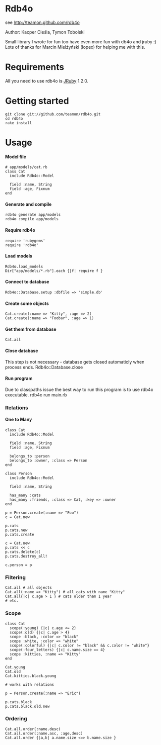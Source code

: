 Rdb4o
===============

see http://teamon.github.com/rdb4o


Author: Kacper Cieśla, Tymon Tobolski

Small library I wrote for fun too have even more fun with db4o and jruby :)
Lots of thanks for Marcin Mielżyński (lopex) for helping me with this.

Requirements
============
All you need to use rdb4o is [JRuby](http://jruby.codehaus.org/) 1.2.0.


Getting started
===============
    git clone git://github.com/teamon/rdb4o.git
    cd rdb4o
    rake install


Usage
=====

#### Model file
    # app/models/cat.rb
    class Cat
      include Rdb4o::Model
  
      field :name, String
      field :age, Fixnum
    end
    
#### Generate and compile
    rdb4o generate app/models
    rdb4o compile app/models

#### Require rdb4o
    require 'rubygems'
    require 'rdb4o'
    
#### Load models
    Rdb4o.load_models
    Dir["app/models/*.rb"].each {|f| require f }
    
#### Connect to database
    Rdb4o::Database.setup :dbfile => 'simple.db'
    
#### Create some objects
    Cat.create(:name => "Kitty", :age => 2)
    Cat.create(:name => "Foobar", :age => 1)
    
#### Get them from database
    Cat.all

#### Close database
This step is not necessary - database gets closed automaticly when process ends.
    Rdb4o::Database.close
    
    
#### Run program
Due to classpaths issue the best way to run this program is to use rdb4o executable.
    rdb4o run main.rb

### Relations

#### One to Many
    class Cat
      include Rdb4o::Model

      field :name, String
      field :age, Fixnum

      belongs_to :person
      belongs_to :owner, :class => Person
    end

    class Person
      include Rdb4o::Model

      field :name, String

      has_many :cats
      has_many :friends, :class => Cat, :key => :owner
    end

    p = Person.create(:name => "Foo")
    c = Cat.new

    p.cats 
    p.cats.new
    p.cats.create

    c = Cat.new
    p.cats << c
    p.cats.delete(c)
    p.cats.destroy_all!

    c.person = p
    
### Filtering
    Cat.all # all objects
    Cat.all(:name => "Kitty") # all cats with name "Kitty"
    Cat.all{|c| c.age > 1 } # cats older than 1 year
    # etc.

### Scope
    class Cat
      scope(:young) {|c| c.age <= 2}
      scope(:old) {|c| c.age > 4}
      scope :black, :color => "black"
      scope :white, :color => "white"
      scope(:colorful) {|c| c.color != "black" && c.color != "white"}
      scope(:four_letters) {|c| c.name.size == 4}
      scope :kitties, :name => "Kitty"
    end

    Cat.young
    Cat.old
    Cat.kitties.black.young

    # works with relations

    p = Person.create(:name => "Eric")

    p.cats.black
    p.cats.black.old.new
    
    
### Ordering
    Cat.all.order(:name.desc)
    Cat.all.order(:name.asc, :age.desc)
    Cat.all.order {|a,b| a.name.size <=> b.name.size }
